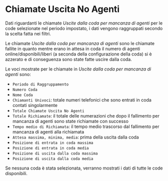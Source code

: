 # Chiamate Uscita No Agenti

Dati riguardanti le chiamate *Uscite dalla coda per mancanza di agenti* 
per le code selezionate nel periodo impostato, i dati vengono raggruppati 
secondo la scelta fatta nei filtri.

Le chiamate *Uscite dalla coda per mancanza di agenti* sono le chiamate 
fallite in quanto mentre erano in attesa in coda il numero di agenti 
online/disponibili/liberi (a seconda della configurazione della 
coda) si è azzerato e di conseguenza sono state fatte uscire dalla coda.

Le voci mostrate per le chiamate in *Uscite dalla coda per mancanza di 
agenti* sono:

- `Periodo di Raggruppamento`
- `Numero Coda`
- `Nome Coda`
- `Chiamanti Univoci`: totale numeri telefonici che sono entrati in coda
contati singolarmente
- `Totale Chiamate Uscita No Agenti`
- `Totale Richiamate`: il totale delle numerazioni che dopo il fallimento per mancanza di agenti sono state richiamate con successo
- `Tempo medio di Richiamata`: il tempo medio trascorso dal fallimento per mancanza di agenti alla richiamata
- `Attesa massima, minima, media`: prima della uscita dalla coda
- `Posizione di entrata in coda massima`
- `Posizione di entrata in coda media`
- `Posizione di uscita dalla coda massima`
- `Posizione di uscita dalla coda media`

Se nessuna coda è stata selezionata, verranno mostrati i dati di tutte
le code disponibili.
